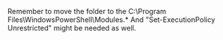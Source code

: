 Remember to move the folder to the C:\Program Files\WindowsPowerShell\Modules\.*
And "Set-ExecutionPolicy Unrestricted" might be needed as well.
